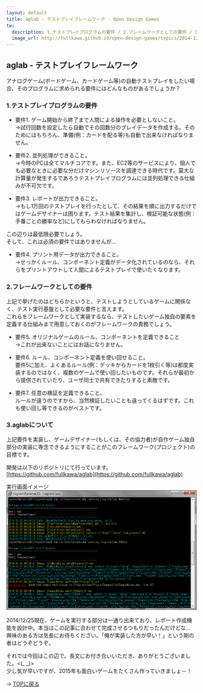 ```yaml
---
layout: default
title: aglab - テストプレイフレームワーク - Open Design Games
tw:
  description: 1.テストプレイプログラムの要件 / 2.フレームワークとしての要件 / 3.aglabについて
  image_url: http://fullkawa.github.io/open-design-games/topics/2014-12-25/img/screen_aglab_1.png
---
```


## aglab - テストプレイフレームワーク

アナログゲーム(ボードゲーム、カードゲーム等)の自動テストプレイをしたい場合、そのプログラムに求められる要件にはどんなものがあるでしょうか？

### 1.テストプレイプログラムの要件

* 要件1. ゲーム開始から終了まで人間による操作を必要としないこと。  
→試行回数を設定したら自動でその回数分のプレイデータを作成する。そのためにはもちろん、準備(例：カードを配る等)も自動で出来なければなりません。

* 要件2. 並列処理ができること。  
→今時のPCは全てマルチコアです。また、EC2等のサービスにより、個人でも必要なときに必要な分だけマシンリソースを調達できる時代です。莫大な計算量が発生するであろうテストプレイプログラムには並列処理できる仕組みが不可欠です。

* 要件3. レポートが出力できること。  
→もし1万回のテストプレイを行ったとして、その結果を順に出力するだけではゲームデザイナーは困ります。テスト結果を集計し、検証可能な状態(例：手番ごとの勝率など)にしてもらわなければなりません。

この辺りは最低限必要でしょう。  
そして、これは必須の要件ではありませんが…  

* 要件4. プリント用データが出力できること。  
→せっかくルール、コンポーネント定義がデータ化されているのなら、それらをプリントアウトして人間によるテストプレイで使いたくなります。

### 2.フレームワークとしての要件

上記で挙げたのはどちらかというと、テストしようとしているゲームに関係なく、テスト実行基盤として必要な要件と言えます。  
これらをフレームワークとして実装するなら、テストしたいゲーム独自の要素を定義する仕組みまで用意しておくのがフレームワークの責務でしょう。  

* 要件5. オリジナルゲームのルール、コンポーネントを定義できること  
→これが出来ないことにはお話になりません。

* 要件6. ルール、コンポーネント定義を使い回せること。  
要件5に加え、よくあるルール(例：デッキからカードを1枚引く等)は都度実装するのではなく、複数のゲームで使い回したいものです。それらが最初から提供されていたり、ユーザ同士で共有できたりすると素敵です。

* 要件7. 任意の検証を定義できること。  
ルールが違うのですから、当然検証したいことも違ってくるはずです。これも使い回し等できるのがベストです。

### 3.aglabについて

上記要件を実装し、ゲームデザイナー(もしくは、その協力者)が自作ゲーム独自部分の実装に専念できるようにすることがこのフレームワーク(プロジェクト)の目標です。

開発は以下のリポジトリにて行っています。  
[https://github.com/fullkawa/aglab](https://github.com/fullkawa/aglab)

実行画面イメージ  
![aglab 実行画面イメージ](img/screen_aglab_1.png "aglab 実行画面イメージ")  

2014/12/25現在、ゲームを実行する部分は一通り出来ており、レポート作成機能を設計中。本当はこの記事に合わせて完成させるつもりだったんだけどな…  
興味のある方は気長にお待ちください。「俺が実装した方が早い！」という剛の者はどうぞどうぞ。

それでは今回はこの辺で。長文にお付き合いいただき、ありがとうございました。<(_ _)>  
少し気が早いですが、2015年も面白いゲームをたくさん作っていきましょ－！  

→ [TOPに戻る](board_game_design_advent_calendar_2014-12-25.html)
